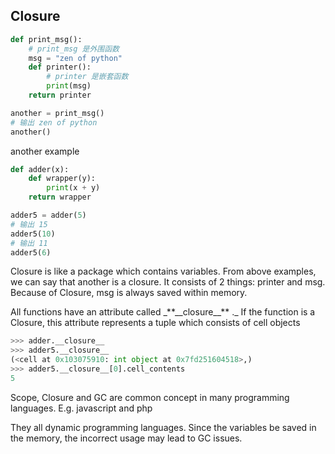 ## Closure

```py
def print_msg():
    # print_msg 是外围函数
    msg = "zen of python"
    def printer():
        # printer 是嵌套函数
        print(msg)
    return printer

another = print_msg()
# 输出 zen of python
another()
```

another  example

```py
def adder(x):
    def wrapper(y):
        print(x + y)
    return wrapper

adder5 = adder(5)
# 输出 15
adder5(10)
# 输出 11
adder5(6)
```

Closure is like a package which contains variables. From above examples, we can say that another is a closure. It consists of 2 things: printer and msg. Because of Closure, msg is always saved within memory.

All functions have an attribute called _\*\*\_\_closure\_\_\*\*  .\_ If the function is a Closure, this attribute represents a tuple which consists of cell objects

```py
>>> adder.__closure__
>>> adder5.__closure__
(<cell at 0x103075910: int object at 0x7fd251604518>,)
>>> adder5.__closure__[0].cell_contents
5
```

Scope, Closure and GC are common concept in many programming languages. E.g. javascript and php

They all dynamic programming languages. Since the variables be saved in the memory, the incorrect usage may lead to GC issues.

